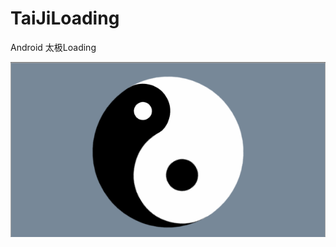 # TaiJiLoading
Android 太极Loading


![image](https://github.com/xiaguangcan/TaiJiLoading/blob/687b8326bc29036bab71619a8dd6fc069a6e85af/yin_yang.gif)
